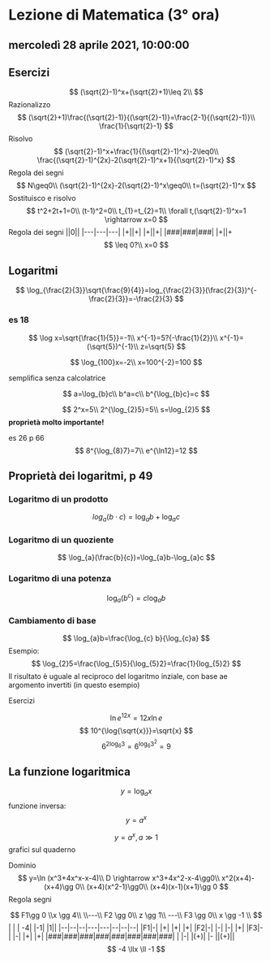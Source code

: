 # Lezione di Matematica (3° ora)

## mercoledì 28 aprile 2021, 10:00:00

## Esercizi
$$
(\sqrt{2}-1)^x+(\sqrt{2}+1)\leq 2\\
$$
Razionalizzo
$$
(\sqrt{2}+1)\frac{(\sqrt{2}-1)}{(\sqrt{2}-1)}=\frac{2-1}{(\sqrt{2}-1)}\\
\frac{1}{\sqrt{2}-1}
$$
Risolvo
$$
(\sqrt{2}-1)^x+\frac{1}{(\sqrt{2}-1)^x}-2\leq0\\
\frac{(\sqrt{2}-1)^{2x}-2(\sqrt{2}-1)^x+1}{(\sqrt{2}-1)^x}
$$
Regola dei segni
$$
N\geq0\\
(\sqrt{2}-1)^{2x}-2(\sqrt{2}-1)^x\geq0\\
t=(\sqrt{2}-1)^x
$$
Sostituisco e risolvo
$$
t^2+2t+1=0\\
(t-1)^2=0\\
t_{1}=t_{2}=1\\
\forall t,(\sqrt{2}-1)^x=1 \rightarrow x=0
$$
Regola dei segni
||0||
|---|---|---|
|+||+|
|+||+|
|###|###|###|
|+||+
$$
\leq 0?\\
x=0
$$

## Logaritmi
$$
\log_{\frac{2}{3}}\sqrt{\frac{9}{4}}=log_{\frac{2}{3}}(\frac{2}{3})^{-\frac{2}{3}}=-\frac{2}{3}
$$
### es 18
$$
\log x=\sqrt{\frac{1}{5}}=-1\\
x^{-1}=5?{-\frac{1}{2}}\\
x^{-1}=(\sqrt{5})^{-1}\\
z=\sqrt{5}
$$

$$
\log_{100}x=-2\\
x=100^{-2}=100
$$

semplifica senza calcolatrice

$$
a=\log_{b}c\\
b^a=c\\
b^{\log_{b}c}=c
$$

$$
2^x=5\\
2^{\log_{2}5}=5\\
s=\log_{2}5
$$
**proprietà molto importante!**

es 26 p 66
$$
8^{\log_{8}7}=7\\
e^{\ln12}=12
$$

## Proprietà dei logaritmi, p 49
### Logaritmo di un prodotto
$$
log_{a}(b\cdot c)=\log_{a}b+\log_{a}c
$$
### Logaritmo di un quoziente
$$
\log_{a}(\frac{b}{c})=\log_{a}b-\log_{a}c
$$
### Logaritmo di una potenza
$$
\log_{a}(b^c)=c\log_{a}b
$$
### Cambiamento di base
$$
\log_{a}b=\frac{\log_{c} b}{\log_{c}a}
$$
Esempio:
$$
\log_{2}5=\frac{\log_{5}5}{\log_{5}2}=\frac{1}{log_{5}2}
$$
Il risultato è uguale al reciproco del logaritmo inziale, con  base ae argomento invertiti (in questo esempio)

Esercizi

$$
\ln e^{12x}=12x\ln e
$$
$$
10^{\log{\sqrt{x}}}=\sqrt{x}
$$
$$
6^{2	\log_{6}3}=6^{\log_{6}3^2}=9
$$
## La funzione logaritmica

$$
y=\log_{a}x
$$
funzione inversa:
$$
y=a^x
$$


$$
y=a^x, a\gg 1
$$
grafici sul quaderno

Dominio
$$
y=\ln (x^3+4x^x-x-4)\\
D \rightarrow x^3+4x^2-x-4\gg0\\
x^2(x+4)-(x+4)\gg 0\\
(x+4)(x^2-1)\gg0\\
(x+4)(x-1)(x+1)\gg 0
$$
Regola segni

$$
F1\gg 0 
\\x \gg 4\\
\\---\\
F2 \gg 0\\
z \gg 1\\
---\\
F3 \gg 0\\
x \gg -1 \\
$$
|  | | -4|   |-1|  |1||
|--|--|--|---|---|--|--|--|
|F1|-|   |+| |+| |+|
|F2|-| |-| |-|  |+|
|F3|-| |-| |+| |+|
|###|###|###|###|###|###|###|###|
|    |-| |(+)|  |-  ||(+)||
$$
-4 \llx \ll -1
$$
<!--stackedit_data:
eyJoaXN0b3J5IjpbMTg4NjE1Mzg1NywxNjAzMjc0NDYwLDkxMj
Y3NjgzMV19
-->